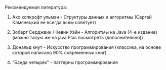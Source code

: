 Рекомендуемая литература:

1. Ахо хопкрофт ульман - Структуры данных и алгоритмы (Сергей Камянецкий ее всегда всем советует)

2. Зоберт Серджвик / Кевин Уэйн - Алгоритмы на Java (4-е издание) (можно такую же на java Plus посмотреть (дополнительно))
   
3. Дональд кнут - Искусство программирования (классика, на основе которой написано 90% современных книг)
   
4. "Банда четырех" - паттерны программирования